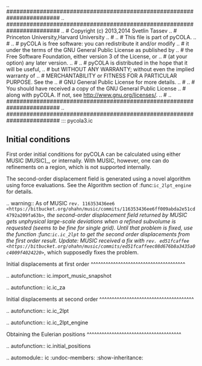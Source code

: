 .. ########################################################################
.. ########################################################################
.. #    Copyright (c) 2013,2014       Svetlin Tassev
.. #                       Princeton University,Harvard University
.. #
.. #   This file is part of pyCOLA.
.. #
.. #   pyCOLA is free software: you can redistribute it and/or modify
.. #   it under the terms of the GNU General Public License as published by
.. #   the Free Software Foundation, either version 3 of the License, or
.. #   (at your option) any later version.
.. #
.. #   pyCOLA is distributed in the hope that it will be useful,
.. #   but WITHOUT ANY WARRANTY; without even the implied warranty of
.. #   MERCHANTABILITY or FITNESS FOR A PARTICULAR PURPOSE.  See the
.. #   GNU General Public License for more details.
.. #
.. #   You should have received a copy of the GNU General Public License
.. #   along with pyCOLA.  If not, see <http://www.gnu.org/licenses/>.
.. #
.. ########################################################################
.. ########################################################################
::: pycola3.ic

Initial conditions
------------------

First order initial conditions for pyCOLA can be calculated using
either  MUSIC  [MUSIC]_, or internally. With MUSIC, however, one can
do refinements on a region, which is not supported internally.

The second-order displacement field is generated using a novel
algorithm using force evaluations. See the Algorithm section of
:func:`ic_2lpt_engine` for details.

.. warning::
    As of MUSIC `rev. 116353436ee6
    <https://bitbucket.org/ohahn/music/commits/116353436ee6ff009abda2e51cd4792a209fa63b>`_,
    the second-order displacement field returned by MUSIC gets
    unphysical large-scale deviations when a refined subvolume is
    requested (seems to be fine for single grid). Until that problem is
    fixed, use the function :func:`ic.ic_2lpt` to get the second order
    displacements from the first order result. Update: MUSIC received a
    fix with `rev. ed51fcaffee
    <https://bitbucket.org/ohahn/music/commits/ed51fcaffeec08d676b8a3435a0c4009f4024220>`_,
    which supposedly fixes the problem.




Initial displacements at first order
^^^^^^^^^^^^^^^^^^^^^^^^^^^^^^^^^^^^^^

.. autofunction:: ic.import_music_snapshot

.. autofunction:: ic.ic_za

Initial displacements at second order
^^^^^^^^^^^^^^^^^^^^^^^^^^^^^^^^^^^^^^

.. autofunction:: ic.ic_2lpt

.. autofunction:: ic.ic_2lpt_engine

Obtaining the Eulerian positions
^^^^^^^^^^^^^^^^^^^^^^^^^^^^^^^^^^^^^^

.. autofunction:: ic.initial_positions


.. automodule:: ic
    :undoc-members:
    :show-inheritance:
